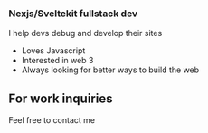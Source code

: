 ### Nexjs/Sveltekit fullstack dev
I help devs debug and develop their sites

- Loves Javascript
- Interested in web 3
- Always looking for better ways to build the web 

## For work inquiries
Feel free to contact me
